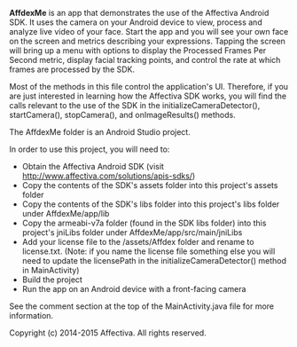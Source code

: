 **AffdexMe** is an app that demonstrates the use of the Affectiva Android SDK.  It uses the camera on your Android device to view, process and analyze live video of your face. Start the app and you will see your own face on the screen and metrics describing your expressions. Tapping the screen will bring up a menu with options to display the Processed Frames Per Second metric, display facial tracking points, and control the rate at which frames are processed by the SDK.

Most of the methods in this file control the application's UI. Therefore, if you are just interested in learning how the Affectiva SDK works, you will find the calls relevant to the use of the SDK in the initializeCameraDetector(), startCamera(), stopCamera(), and onImageResults() methods.

The AffdexMe folder is an Android Studio project.

In order to use this project, you will need to:
- Obtain the Affectiva Android SDK (visit http://www.affectiva.com/solutions/apis-sdks/)
- Copy the contents of the SDK's assets folder into this project's assets folder
- Copy the contents of the SDK's libs folder into this project's libs folder under AffdexMe/app/lib
- Copy the armeabi-v7a folder (found in the SDK libs folder) into this project's jniLibs folder under AffdexMe/app/src/main/jniLibs
- Add your license file to the /assets/Affdex folder and rename to license.txt. (Note: if you name the license file something else you will need to update the licensePath in the initializeCameraDetector() method in MainActivity)
- Build the project
- Run the app on an Android device with a front-facing camera

See the comment section at the top of the MainActivity.java file for more information.

Copyright (c) 2014-2015 Affectiva. All rights reserved.
